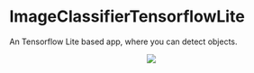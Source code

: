# ImageClassifierTensorflowLite
 An Tensorflow Lite based app, where you can detect objects.
 
  <p align="center">
  <img  src="https://imgur.com/JCQAaUU">
</p>

